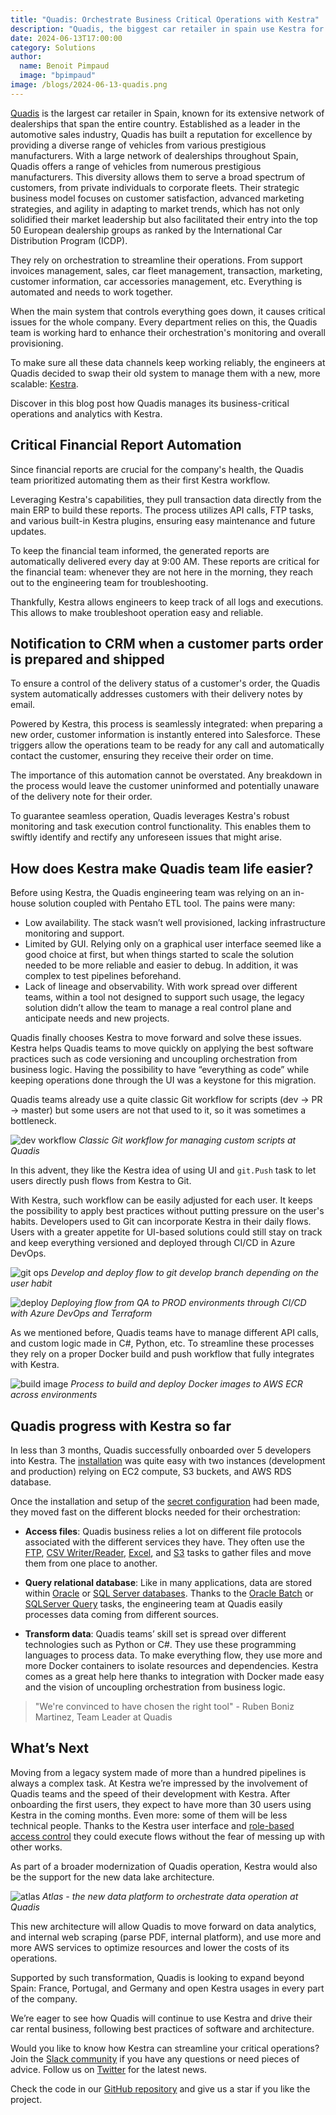 ```yaml
---
title: "Quadis: Orchestrate Business Critical Operations with Kestra"
description: "Quadis, the biggest car retailer in spain use Kestra for its daily operations going from financial reporting to car delivery alerting"
date: 2024-06-13T17:00:00
category: Solutions
author:
  name: Benoit Pimpaud
  image: "bpimpaud"
image: /blogs/2024-06-13-quadis.png
---
```


[Quadis](https://www.quadis.es/) is the largest car retailer in Spain, known for its extensive network of dealerships that span the entire country. Established as a leader in the automotive sales industry, Quadis has built a reputation for excellence by providing a diverse range of vehicles from various prestigious manufacturers. With a large network of dealerships throughout Spain, Quadis offers a range of vehicles from numerous prestigious manufacturers. This diversity allows them to serve a broad spectrum of customers, from private individuals to corporate fleets. Their strategic business model focuses on customer satisfaction, advanced marketing strategies, and agility in adapting to market trends, which has not only solidified their market leadership but also facilitated their entry into the top 50 European dealership groups as ranked by the International Car Distribution Program (ICDP).

They rely on orchestration to streamline their operations. From support invoices management, sales, car fleet management, transaction, marketing, customer information, car accessories management, etc. Everything is automated and needs to work together.

When the main system that controls everything goes down, it causes critical issues for the whole company. Every department relies on this, the Quadis team is working hard to enhance their orchestration's monitoring and overall provisioning.

To make sure all these data channels keep working reliably, the engineers at Quadis decided to swap their old system to manage them with a new, more scalable: [Kestra](https://github.com/kestra-io/kestra).

Discover in this blog post how Quadis manages its business-critical operations and analytics with Kestra.

## Critical Financial Report Automation

Since financial reports are crucial for the company's health, the Quadis team prioritized automating them as their first Kestra workflow.

Leveraging Kestra's capabilities, they pull transaction data directly from the main ERP to build these reports. The process utilizes API calls, FTP tasks, and various built-in Kestra plugins, ensuring easy maintenance and future updates.

To keep the financial team informed, the generated reports are automatically delivered every day at 9:00 AM. These reports are critical for the financial team: whenever they are not here in the morning, they reach out to the engineering team for troubleshooting.

Thankfully, Kestra allows engineers to keep track of all logs and executions. This allows to make troubleshoot operation easy and reliable.

## Notification to CRM when a customer parts order is prepared and shipped

To ensure a control of the delivery status of a customer's order, the Quadis system automatically addresses customers with their delivery notes by email.

Powered by Kestra, this process is seamlessly integrated: when preparing a new order, customer information is instantly entered into Salesforce. These triggers allow the operations team to be ready for any call and automatically contact the customer, ensuring they receive their order on time.

The importance of this automation cannot be overstated. Any breakdown in the process would leave the customer uninformed and potentially unaware of the delivery note for their order.

To guarantee seamless operation, Quadis leverages Kestra's robust monitoring and task execution control functionality. This enables them to swiftly identify and rectify any unforeseen issues that might arise.

## How does Kestra make Quadis team life easier?
Before using Kestra, the Quadis engineering team was relying on an in-house solution coupled with Pentaho ETL tool.
The pains were many:

- Low availability. The stack wasn’t well provisioned, lacking infrastructure monitoring and support.
- Limited by GUI. Relying only on a graphical user interface seemed like a good choice at first, but when things started to scale the solution needed to be more reliable and easier to debug. In addition, it was complex to test pipelines beforehand.
- Lack of lineage and observability. With work spread over different teams, within a tool not designed to support such usage, the legacy solution didn’t allow the team to manage a real control plane and anticipate needs and new projects.


Quadis finally chooses Kestra to move forward and solve these issues.
Kestra helps Quadis teams to move quickly on applying the best software practices such as code versioning and uncoupling orchestration from business logic.
Having the possibility to have “everything as code” while keeping operations done through the UI was a keystone for this migration.

Quadis teams already use a quite classic Git workflow for scripts (dev -> PR -> master) but some users are not that used to it, so it was sometimes a bottleneck.

![dev workflow](/blogs/2024-06-13-quadis/dev-workflow.png)
*Classic Git workflow for managing custom scripts at Quadis*

In this advent, they like the Kestra idea of using UI and `git.Push` task to let users directly push flows from Kestra to Git.

With Kestra, such workflow can be easily adjusted for each user. It keeps the possibility to apply best practices without putting pressure on the user's habits. Developers used to Git can incorporate Kestra in their daily flows. Users with a greater appetite for UI-based solutions could still stay on track and keep everything versioned and deployed through CI/CD in Azure DevOps.

![git ops](/blogs/2024-06-13-quadis/git-ops.png)
*Develop and deploy flow to git develop branch depending on the user habit*


![deploy](/blogs/2024-06-13-quadis/deploy.png)
*Deploying flow from QA to PROD environments through CI/CD with Azure DevOps and Terraform*

As we mentioned before, Quadis teams have to manage different API calls, and custom logic made in C#, Python, etc. To streamline these processes they rely on a proper Docker build and push workflow that fully integrates with Kestra.

![build image](/blogs/2024-06-13-quadis/build-image.png)
*Process to build and deploy Docker images to AWS ECR across environments*


## Quadis progress with Kestra so far

In less than 3 months, Quadis successfully onboarded over 5 developers into Kestra.
The [installation](https://kestra.io/docs/installation/aws-ec2) was quite easy with two instances (development and production) relying on EC2 compute, S3 buckets, and AWS RDS database.

Once the installation and setup of the [secret configuration](https://kestra.io/docs/concepts/secret) had been made, they moved fast on the different blocks needed for their orchestration:

- **Access files**: Quadis business relies a lot on different file protocols associated with the different services they have. They often use the [FTP](/plugins/plugin-fs), [CSV Writer/Reader](/plugins/plugin-serdes/csv/io.kestra.plugin.serdes.csv.csvwriter), [Excel](/plugins/plugin-serdes/excel/io.kestra.plugin.serdes.excel.exceltoion), and [S3](/plugins/plugin-aws/s3/io.kestra.plugin.aws.s3.download) tasks to gather files and move them from one place to another.

- **Query relational database**: Like in many applications, data are stored within [Oracle](https://oracle.com/) or [SQL Server databases](https://www.microsoft.com/fr-fr/sql-server/sql-server-downloads). Thanks to the [Oracle Batch](/plugins/plugin-jdbc-oracle/io.kestra.plugin.jdbc.oracle.batch) or [SQLServer Query](/plugins/plugin-jdbc-sqlserver) tasks, the engineering team at Quadis easily processes data coming from different sources.

- **Transform data**: Quadis teams’ skill set is spread over different technologies such as Python or C#. They use these programming languages to process data. To make everything flow, they use more and more Docker containers to isolate resources and dependencies. Kestra comes as a great help here thanks to integration with Docker made easy and the vision of uncoupling orchestration from business logic.


> "We're convinced to have chosen the right tool" - Ruben Boniz Martinez, Team Leader at Quadis


## What’s Next

Moving from a legacy system made of more than a hundred pipelines is always a complex task. At Kestra we’re impressed by the involvement of Quadis teams and the speed of their development with Kestra.
After onboarding the first users, they expect to have more than 30 users using Kestra in the coming months. Even more: some of them will be less technical people. Thanks to the Kestra user interface and [role-based access control](../docs/06.enterprise/03.auth/rbac.md) they could execute flows without the fear of messing up with other works.

As part of a broader modernization of Quadis operation, Kestra would also be the support for the new data lake architecture.

![atlas](/blogs/2024-06-13-quadis/atlas.png)
*Atlas - the new data platform to orchestrate data operation at Quadis*

This new architecture will allow Quadis to move forward on data analytics, and internal web scraping (parse PDF, internal platform), and use more and more AWS services to optimize resources and lower the costs of its operations.

Supported by such transformation, Quadis is looking to expand beyond Spain: France, Portugal, and Germany and open Kestra usages in every part of the company.

We’re eager to see how Quadis will continue to use Kestra and drive their car rental business, following best practices of software and architecture.

Would you like to know how Kestra can streamline your critical operations? Join the [Slack community](https://kestra.io/slack) if you have any questions or need pieces of advice. Follow us on [Twitter](https://twitter.com/kestra_io) for the latest news.

Check the code in our [GitHub repository](https://github.com/kestra-io/kestra) and give us a star if you like the project.
